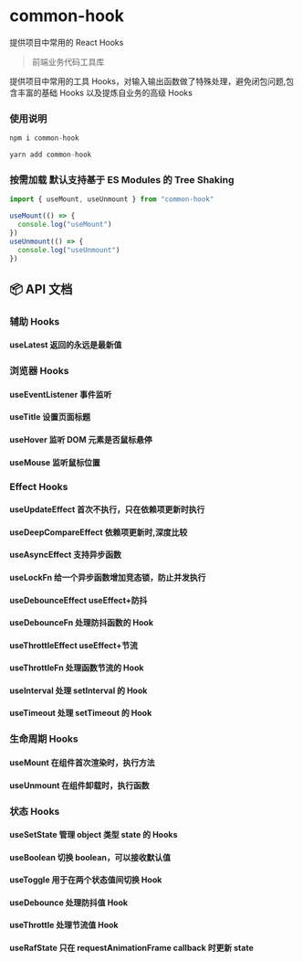 # common-hook

提供项目中常用的 React Hooks

> 前端业务代码工具库

提供项目中常用的工具 Hooks，对输入输出函数做了特殊处理，避免闭包问题,包含丰富的基础 Hooks 以及提炼自业务的高级 Hooks

### 使用说明

```js
npm i common-hook

```

```js
yarn add common-hook

```

### 按需加载 默认支持基于 ES Modules 的 Tree Shaking

```js
import { useMount, useUnmount } from "common-hook"

useMount(() => {
  console.log("useMount")
})
useUnmount(() => {
  console.log("useUnmount")
})
```

## :package: API 文档

### 辅助 Hooks

#### useLatest 返回的永远是最新值

### 浏览器 Hooks

#### useEventListener 事件监听

#### useTitle 设置页面标题

#### useHover 监听 DOM 元素是否鼠标悬停

#### useMouse 监听鼠标位置

### Effect Hooks

#### useUpdateEffect 首次不执行，只在依赖项更新时执行

#### useDeepCompareEffect 依赖项更新时,深度比较

#### useAsyncEffect 支持异步函数

#### useLockFn 给一个异步函数增加竞态锁，防止并发执行

#### useDebounceEffect useEffect+防抖

#### useDebounceFn 处理防抖函数的 Hook

#### useThrottleEffect useEffect+节流

#### useThrottleFn 处理函数节流的 Hook

#### useInterval 处理 setInterval 的 Hook

#### useTimeout 处理 setTimeout 的 Hook

### 生命周期 Hooks

#### useMount 在组件首次渲染时，执行方法

#### useUnmount 在组件卸载时，执行函数

### 状态 Hooks

#### useSetState 管理 object 类型 state 的 Hooks

#### useBoolean 切换 boolean，可以接收默认值

#### useToggle 用于在两个状态值间切换 Hook

#### useDebounce 处理防抖值 Hook

#### useThrottle 处理节流值 Hook

#### useRafState 只在 requestAnimationFrame callback 时更新 state
